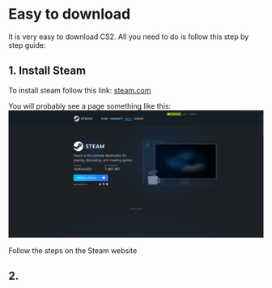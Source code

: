 # Easy to download
It is very easy to download CS2. All you need to do is follow this step by step guide:

## 1. Install Steam
To install steam follow this link: [steam.com](https://store.steampowered.com/about/)

You will probably see a page something like this:
![](steamscreen.png)

Follow the steps on the Steam website

## 2.